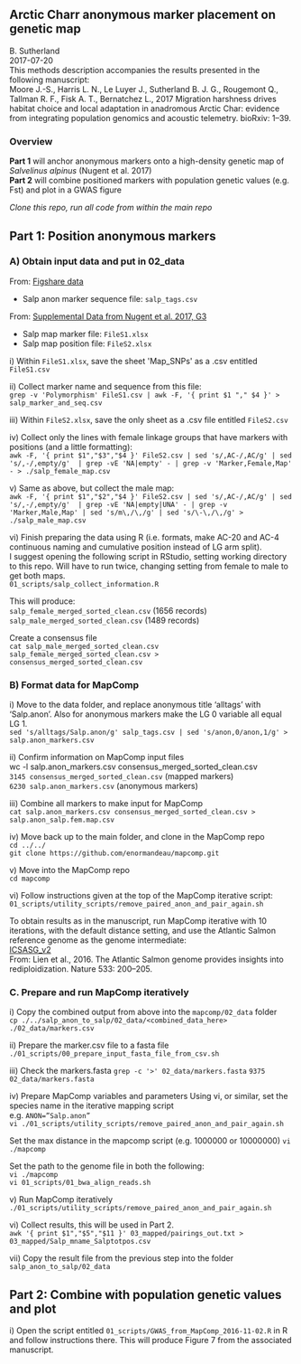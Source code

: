 ## Arctic Charr anonymous marker placement on genetic map
B. Sutherland    
2017-07-20    
This methods description accompanies the results presented in the following manuscript:    
Moore J.-S., Harris L. N., Le Luyer J., Sutherland B. J. G., Rougemont Q., Tallman R. F., Fisk A. T., Bernatchez L., 2017 Migration harshness drives habitat choice and local adaptation in anadromous Arctic Char: evidence from integrating population genomics and acoustic telemetry. bioRxiv: 1–39.

### Overview
**Part 1** will anchor anonymous markers onto a high-density genetic map of _Salvelinus alpinus_ (Nugent et al. 2017)   
**Part 2** will combine positioned markers with population genetic values (e.g. Fst) and plot in a GWAS figure   

_Clone this repo, run all code from within the main repo_   

## Part 1: Position anonymous markers   
### A) Obtain input data and put in 02_data
From: [Figshare data](https://doi.org/10.6084/m9.figshare.5051821.v2)       
* Salp anon marker sequence file: `salp_tags.csv`    

From: [Supplemental Data from Nugent et al. 2017, G3](http://www.g3journal.org/content/7/2/543.supplemental)    
* Salp map marker file: `FileS1.xlsx`    
* Salp map position file: `FileS2.xlsx`    

i) Within `FileS1.xlsx`, save the sheet 'Map_SNPs' as a .csv entitled `FileS1.csv`    

ii) Collect marker name and sequence from this file:    
`grep -v 'Polymorphism' FileS1.csv | awk -F, '{ print $1 "," $4 }' > salp_marker_and_seq.csv`   

iii) Within `FileS2.xlsx`, save the only sheet as a .csv file entitled `FileS2.csv`    

iv) Collect only the lines with female linkage groups that have markers with positions (and a little formatting):    
`awk -F, '{ print $1","$3","$4 }' FileS2.csv | sed 's/,AC-/,AC/g' | sed 's/,-/,empty/g'  | grep -vE 'NA|empty' - | grep -v 'Marker,Female,Map' - > ./salp_female_map.csv`

v) Same as above, but collect the male map:    
`awk -F, '{ print $1","$2","$4 }' FileS2.csv | sed 's/,AC-/,AC/g' | sed 's/,-/,empty/g'  | grep -vE 'NA|empty|UNA' - | grep -v 'Marker,Male,Map' | sed 's/m\,/\,/g' | sed 's/\-\,/\,/g' > ./salp_male_map.csv`

vi) Finish preparing the data using R (i.e. formats, make AC-20 and AC-4 continuous naming and cumulative position instead of LG arm split).   
I suggest opening the following script in RStudio, setting working directory to this repo. Will have to run twice, changing setting from female to male to get both maps.       
`01_scripts/salp_collect_information.R`   

This will produce:   
`salp_female_merged_sorted_clean.csv` (1656 records)   
`salp_male_merged_sorted_clean.csv`  (1489 records)    

Create a consensus file    
`cat salp_male_merged_sorted_clean.csv salp_female_merged_sorted_clean.csv > consensus_merged_sorted_clean.csv`


### B) Format data for MapComp 

i) Move to the data folder, and replace anonymous title ‘alltags’ with ‘Salp.anon’. Also for anonymous markers make the LG 0 variable all equal LG 1.   
`sed 's/alltags/Salp.anon/g' salp_tags.csv | sed 's/anon,0/anon,1/g' > salp.anon_markers.csv`   

ii) Confirm information on MapComp input files     
wc -l salp.anon_markers.csv consensus_merged_sorted_clean.csv   
`3145 consensus_merged_sorted_clean.csv` (mapped markers)   
`6230 salp.anon_markers.csv`   (anonymous markers)   

iii) Combine all markers to make input for MapComp    
`cat salp.anon_markers.csv consensus_merged_sorted_clean.csv > salp.anon_salp.fem.map.csv`     

iv) Move back up to the main folder, and clone in the MapComp repo   
`cd ../../`    
`git clone https://github.com/enormandeau/mapcomp.git`    

v) Move into the MapComp repo   
`cd mapcomp`    

vi) Follow instructions given at the top of the MapComp iterative script:  
`01_scripts/utility_scripts/remove_paired_anon_and_pair_again.sh`  

To obtain results as in the manuscript, run MapComp iterative with 10 iterations, with the default distance setting, and use the Atlantic Salmon reference genome as the genome intermediate:   
[ICSASG_v2](https://www.ncbi.nlm.nih.gov/assembly/GCF_000233375.1)  
From: Lien et al., 2016. The Atlantic Salmon genome provides insights into rediploidization. Nature 533: 200–205.     

### C. Prepare and run MapComp iteratively
i) Copy the combined output from above into the `mapcomp/02_data` folder   
`cp ./../salp_anon_to_salp/02_data/<combined_data_here> ./02_data/markers.csv`

ii) Prepare the marker.csv file to a fasta file
`./01_scripts/00_prepare_input_fasta_file_from_csv.sh`

iii) Check the markers.fasta 
`grep -c '>' 02_data/markers.fasta`
`9375 02_data/markers.fasta`

iv) Prepare MapComp variables and parameters
Using vi, or similar, set the species name in the iterative mapping script   
e.g.  `ANON=”Salp.anon”`    
`vi ./01_scripts/utility_scripts/remove_paired_anon_and_pair_again.sh`

Set the max distance in the mapcomp script (e.g. 1000000 or 10000000)
`vi ./mapcomp`

Set the path to the genome file in both the following:   
`vi ./mapcomp`   
`vi 01_scripts/01_bwa_align_reads.sh`   

v) Run MapComp iteratively 
`./01_scripts/utility_scripts/remove_paired_anon_and_pair_again.sh`

vi) Collect results, this will be used in Part 2.    
`awk '{ print $1","$5","$11 }' 03_mapped/pairings_out.txt > 03_mapped/Salp_mname_Salptotpos.csv`

vii) Copy the result file from the previous step into the folder `salp_anon_to_salp/02_data`   


## Part 2: Combine with population genetic values and plot     
i) Open the script entitled `01_scripts/GWAS_from_MapComp_2016-11-02.R` in R and follow instructions there. This will produce Figure 7 from the associated manuscript.       
